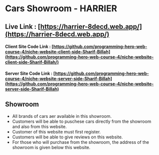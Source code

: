 # Cars Showroom - HARRIER

## Live Link : [https://harrier-8decd.web.app/](https://harrier-8decd.web.app/)

#### Client Site Code Link : [https://github.com/programming-hero-web-course-4/niche-website-client-side-Sharif-Billah](https://github.com/programming-hero-web-course-4/niche-website-client-side-Sharif-Billah/)

#### Server Site Code Link : [https://github.com/programming-hero-web-course-4/niche-website-server-side-Sharif-Billah](https://github.com/programming-hero-web-course-4/niche-website-server-side-Sharif-Billah)

## Showroom

- All brands of cars aer available in this showroom.
- Customers will be able to puschese cars directly from the showroom and also from this website.
- Customer of this website must first register.
- Customers will be able to give reviews on this website.
- For those who will purchase from the showroom, the address of the showroom is given below this website.